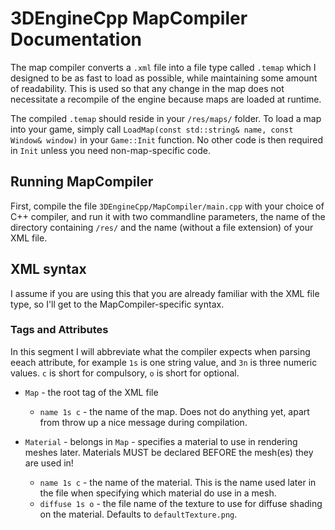 # 3DEngineCpp MapCompiler Documentation

The map compiler converts a `.xml` file into a file type called `.temap` which I designed to be as fast to load as possible,
while maintaining some amount of readability. This is used so that any change in the map does not necessitate a recompile of the engine
because maps are loaded at runtime.

The compiled `.temap` should reside in your `/res/maps/` folder. To load a map into your game, simply call
`LoadMap(const std::string& name, const Window& window)` in your `Game::Init` function. No other code is then required in `Init` unless
you need non-map-specific code.

## Running MapCompiler

First, compile the file `3DEngineCpp/MapCompiler/main.cpp` with your choice of C++ compiler, and run it with two commandline parameters,
the name of the directory containing `/res/` and the name (without a file extension) of your XML file.

## XML syntax

I assume if you are using this that you are already familiar with the XML file type, so I'll get to the MapCompiler-specific syntax.

### Tags and Attributes

In this segment I will abbreviate what the compiler expects when parsing eeach attribute, for example `1s` is one string value,
and `3n` is three numeric values. `c` is short for compulsory, `o` is short for optional.

* `Map` - the root tag of the XML file
  - `name 1s c` - the name of the map. Does not do anything yet, apart from throw up a nice message during compilation.
 
* `Material` - belongs in `Map` - specifies a material to use in rendering meshes later. Materials MUST be declared BEFORE the mesh(es) they are used in!
  - `name 1s c` - the name of the material. This is the name used later in the file when specifying which material do use in a mesh.
  - `diffuse 1s o` - the file name of the texture to use for diffuse shading on the material. Defaults to `defaultTexture.png`.
